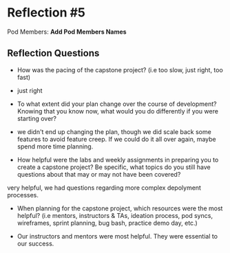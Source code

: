 # Reflection #5

Pod Members: **Add Pod Members Names**

## Reflection Questions

* How was the pacing of the capstone project? (i.e too slow, just right, too fast)

* just right

* To what extent did your plan change over the course of development? Knowing that you know now, what would you do differently if you were starting over?

* we didn't end up changing the plan, though we did scale back some features to avoid feature creep. If we could do it all over again, maybe spend more time planning. 

* How helpful were the labs and weekly assignments in preparing you to create a capstone project? Be specific, what topics do you still have questions about that may or may not have been covered?


very helpful, we had questions regarding more complex depolyment processes.

* When planning for the capstone project, which resources were the most helpful? (i.e mentors, instructors & TAs, ideation process, pod syncs, wireframes, sprint planning, bug bash, practice demo day, etc.)

* Our instructors and mentors were most helpful. They were essential to our success. 

